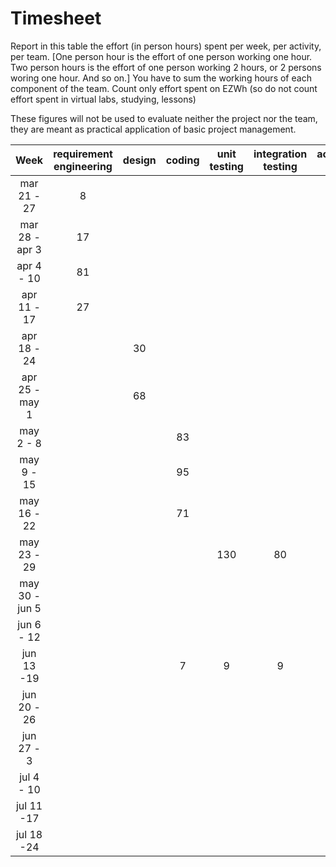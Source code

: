 # Timesheet

Report in this table the effort (in person hours) spent per week, per activity, per team. 
[One person hour is the effort of one person working one hour.
Two person hours is the effort of one person working 2 hours, or 2 persons woring one hour. And so on.]
You have to sum the working hours of each component of the team.
Count only effort spent on EZWh (so do not count effort spent in virtual labs, studying, lessons)

These figures will not be used to evaluate neither the project nor the team, they are meant as practical application of basic project management.

| Week              | requirement engineering | design | coding | unit testing | integration testing | acceptance testing | management | git maven |
|:-----------------:|:-----------------------:|:------:|:------:|:------------:|:-------------------:|:------------------:|:----------:|:---------:|
| mar 21 - 27       | 8                       |        |        |              |                     |                    |     3      |           |
| mar 28 - apr 3    | 17                      |        |        |              |                     |                    |     2      |           |
| apr 4 - 10        | 81                      |        |        |              |                     |                    |     1      |           |
| apr 11 - 17       | 27                      |        |        |              |                     |                    |     2      |           |
| apr 18 - 24       |                         | 30     |        |              |                     |                    |     3      |           |
| apr 25 - may 1    |                         | 68     |        |              |                     |                    |     4      |           |
| may 2 - 8         |                         |        |   83   |              |                     |                    |     1      |           |
| may 9 - 15        |                         |        |   95   |              |                     |                    |     2      |           |
| may 16 - 22       |                         |        |   71   |              |                     |                    |     3      |           |
| may 23 - 29       |                         |        |        |       130    |          80         |                    |     8      |           |
| may 30 - jun 5    |                         |        |        |              |                     |         18         |     0      |           |
| jun 6 - 12        |                         |        |        |              |                     |         35         |     0      |           |
| jun 13 -19        |                         |        |   7    |      9       |           9         |                    |     5      |           |
| jun 20 - 26       |                         |        |        |              |                     |                    |            |           |
| jun 27 - 3        |                         |        |        |              |                     |                    |            |           |
| jul 4 - 10        |                         |        |        |              |                     |                    |            |           |
| jul 11 -17        |                         |        |        |              |                     |                    |            |           |
| jul 18 -24        |                         |        |        |              |                     |                    |            |           |
